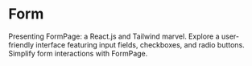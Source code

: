 # Form
Presenting FormPage: a React.js and Tailwind marvel. Explore a user-friendly interface featuring input fields, checkboxes, and radio buttons. Simplify form interactions with FormPage.
